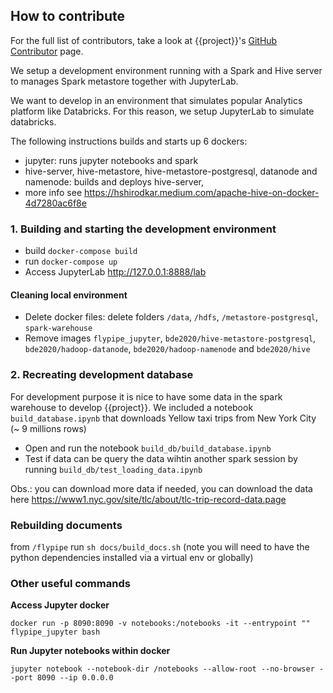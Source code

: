 ## How to contribute

For the full list of contributors, take a look at {{project}}'s [GitHub Contributor](https://github.com/flypipe/flypipe/graphs/contributors) page.


We setup a development environment running with a Spark and Hive server to manages Spark metastore together with 
JupyterLab.

We want to develop in an environment that simulates popular Analytics platform like Databricks. For this reason, we
setup JupyterLab to simulate databricks. 

The following instructions builds and starts up 6 dockers:
- jupyter: runs jupyter notebooks and spark
- hive-server, hive-metastore, hive-metastore-postgresql, datanode and namenode: builds and deploys hive-server, 
- more info see https://hshirodkar.medium.com/apache-hive-on-docker-4d7280ac6f8e

### 1. Building and starting the development environment
 
- build `docker-compose build`
- run `docker-compose up`
- Access JupyterLab http://127.0.0.1:8888/lab

#### Cleaning local environment

- Delete docker files: delete folders `/data`, `/hdfs`, `/metastore-postgresql`, `spark-warehouse`
- Remove images `flypipe_jupyter`, `bde2020/hive-metastore-postgresql`, `bde2020/hadoop-datanode`, `bde2020/hadoop-namenode` and `bde2020/hive`

### 2. Recreating development database
For development purpose it is nice to have some data in the spark warehouse to develop {{project}}.
We included a notebook `build_database.ipynb` that downloads Yellow taxi trips from New York City
(~ 9 millions rows)

- Open and run the notebook `build_db/build_database.ipynb`
- Test if data can be query the data wihtin another spark session by running `build_db/test_loading_data.ipynb`

Obs.: you can download more data if needed, you can download the data here 
https://www1.nyc.gov/site/tlc/about/tlc-trip-record-data.page

### Rebuilding documents

from `/flypipe` run `sh docs/build_docs.sh` (note you will need to have the python dependencies installed via a virtual env or globally)

### Other useful commands

**Access Jupyter docker**

```
docker run -p 8090:8090 -v notebooks:/notebooks -it --entrypoint "" flypipe_jupyter bash
```

**Run Jupyter notebooks within docker**

```
jupyter notebook --notebook-dir /notebooks --allow-root --no-browser --port 8090 --ip 0.0.0.0
```

